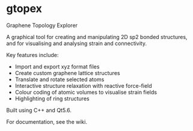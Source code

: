 # gtopex
Graphene Topology Explorer

A graphical tool for creating and manipulating 2D sp2 bonded structures, and for visualising and analysing strain and connectivity. 

Key features include:

- Import and export xyz format files
- Create custom graphene lattice structures
- Translate and rotate selected atoms
- Interactive structure relaxation with reactive force-field
- Colour coding of atomic volumes to visualise strain fields
- Highlighting of ring structures

Built using C++ and Qt5.6.  

For documentation, see the wiki. 
